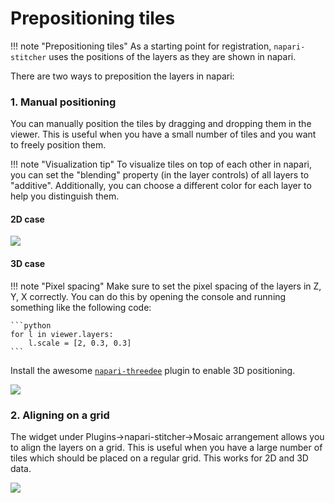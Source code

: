# Prepositioning tiles

!!! note "Prepositioning tiles"
    As a starting point for registration, `napari-stitcher` uses the positions of the layers as they are shown in napari.

There are two ways to preposition the layers in napari:

### 1. Manual positioning

You can manually position the tiles by dragging and dropping them in the viewer. This is useful when you have a small number of tiles and you want to freely position them.

!!! note "Visualization tip"
    To visualize tiles on top of each other in napari, you can set the "blending" property (in the layer controls) of all layers to "additive". Additionally, you can choose a different color for each layer to help you distinguish them.

#### 2D case

![](images/preposition.gif)

#### 3D case

<!--
for il, l in enumerate(viewer.layers):
    if l.data.shape[0] == 3:
        l.data = l.data[1]
    l.scale = [2, 0.3, 0.3][-l.data.ndim:]
    l.blending = 'additive'
    l.name = f'Layer {il} :: GFP'
viewer.layers[0].colormap = 'red'
viewer.layers[1].colormap = 'cyan'
if len(viewer.layers) > 2:
    viewer.layers[2].colormap = 'cyan'
    viewer.layers[3].colormap = 'red'
    viewer.layers[4].colormap = 'cyan'
    viewer.layers[5].colormap = 'red'
-->

!!! note "Pixel spacing"
    Make sure to set the pixel spacing of the layers in Z, Y, X correctly. You can do this by opening the console and running something like the following code:

    ```python
    for l in viewer.layers:
        l.scale = [2, 0.3, 0.3]
    ```

Install the awesome [`napari-threedee`](https://github.com/napari-threedee/napari-threedee) plugin to enable 3D positioning.

![](images/preposition3d.gif)


### 2. Aligning on a grid

The widget under Plugins->napari-stitcher->Mosaic arrangement allows you to align the layers on a grid. This is useful when you have a large number of tiles which should be placed on a regular grid. This works for 2D and 3D data.

![](images/preposition_mosaic.gif)
